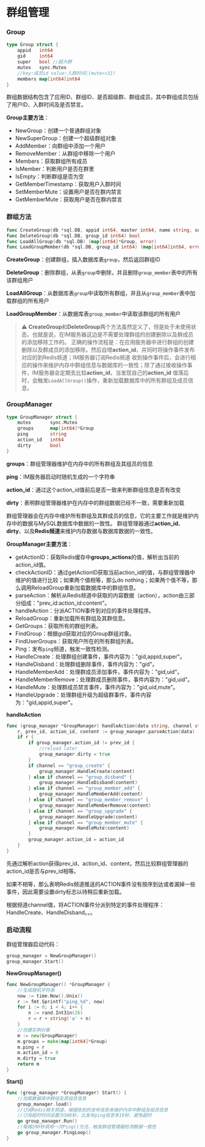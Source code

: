 # 群组管理

### Group

```go
type Group struct {
	appid   int64
	gid     int64
	super   bool //超大群
	mutex   sync.Mutex
	//key:成员id value:入群时间|(mute<<31)
	members map[int64]int64
}
```

群组数据结构包含了应用ID、群组ID、是否超级群、群组成员，其中群组成员包括了用户ID、入群时间及是否禁言。

**Group主要方法**：

- NewGroup：创建一个普通群组对象
- NewSuperGroup：创建一个超级群组对象
- AddMember：向群组中添加一个用户
- RemoveMember：从群组中移除一个用户
- Members：获取群组所有成员
- IsMember：判断用户是否在群里
- IsEmpty：判断群组是否为空
- GetMemberTimestamp：获取用户入群时间
- SetMemberMute：设置用户是否在群内禁言
- GetMemberMute：获取用户是否在群内禁言

### 群组方法

```go
func CreateGroup(db *sql.DB, appid int64, master int64, name string, super int8) int64
func DeleteGroup(db *sql.DB, group_id int64) bool
func LoadAllGroup(db *sql.DB) (map[int64]*Group, error)
func LoadGroupMember(db *sql.DB, group_id int64) (map[int64]int64, error)
```

**CreateGroup**：创建群组，插入数据库表`group`，然后返回群组ID

**DeleteGroup**：删除群组，从表`group`中删除，并且删除`group_member`表中的所有该群组用户

**LoadAllGroup**：从数据库表`group`中读取所有群组，并且从`group_member`表中加载群组的所有用户

**LoadGroupMember**：从数据库表`group_member`中读取该群组的所有用户

> ⚠️ **CreateGroup**和**DeleteGroup**两个方法虽然定义了，但是处于未使用状态，也就是说，在IM服务器这边是不需要处理群组的创建删除以及群成员的添加移除工作的。
> 正确的操作流程是：在应用服务器中进行群组的创建删除以及群成员的添加移除，然后自增**action_id**，并同时将操作事件发布对应的到Redis频道；IM服务器订阅Redis频道
> 收到操作事件后，会进行相应的操作来维护内存中群组信息与数据库的一致性；除了通过接收操作事件，IM服务器会定期去比较**action_id**，当发现自己的**action_id**
> 值落后时，会触发`LoadAllGroup()`操作，重新加载数据库中的所有群组及成员信息。

### GroupManager

```go
type GroupManager struct {
	mutex       sync.Mutex
	groups      map[int64]*Group
	ping        string
	action_id   int64
	dirty       bool
}
```

**groups**：群组管理器维护在内存中的所有群组及其组员的信息

**ping**：IM服务器启动时随机生成的一个字符串

**action_id**：通过这个action_id值前后是否一致来判断群组信息是否有改变

**dirty**：表明群组管理器维护在内存中的群组数据已经不一致，需要重新加载

群组管理器会在内存中维护所有群组及其群成员的信息，它的主要工作就是维护内存中的数据与MySQL数据库中数据的一致性。
群组管理器通过**action_id**、**dirty**、以及**Redis频道**来维护内存数据与数据库数据的一致性。

**GroupManager主要方法**：

- getActionID：获取Redis缓存中**groups\_actions**的值，解析出当前的action_id值。
- checkActionID：通过getActionID获取当前action_id的值，与群组管理器中维护的值进行比较；如果两个值相等，那么do nothing；如果两个值不等，那么调用ReloadGroup重新加载数据库中的群组信息。
- parseAction：解析从Redis频道中获取的内容数据（action），action由三部分组成："prev_id:action_id:content"。
- handleAction：分派ACTION事件到对应的事件处理程序。
- ReloadGroup：重新加载所有群组及其群信息。
- GetGroups：获取所有的群组列表。
- FindGroup：根据gid获取对应的Group群组对象。
- FindUserGroups：获取用户所在的所有群组列表。
- Ping：发布`ping`频道，触发一致性检测。
- HandleCreate：处理群组创建事件，事件内容为："gid,appid,super"。
- HandleDisband：处理群组删除事件，事件内容为："gid"。
- HandleMemberAdd：处理群成员添加事件，事件内容为："gid,uid"。
- HandleMemberRemove：处理群成员删除事件，事件内容为："gid,uid"。
- HandleMute：处理群成员禁言事件，事件内容为："gid,uid,mute"。
- HandleUpgrade：处理群组升级为超级群事件，事件内容为："gid,appid,super"。

**handleAction**

```go
func (group_manager *GroupManager) handleAction(data string, channel string) {
	r, prev_id, action_id, content := group_manager.parseAction(data)
	if r {
		if group_manager.action_id != prev_id {
			//reload later
			group_manager.dirty = true
		}
		if channel == "group_create" {
			group_manager.HandleCreate(content)
		} else if channel == "group_disband" {
			group_manager.HandleDisband(content)
		} else if channel == "group_member_add" {
			group_manager.HandleMemberAdd(content)
		} else if channel == "group_member_remove" {
			group_manager.HandleMemberRemove(content)
		} else if channel == "group_upgrade" {
			group_manager.HandleUpgrade(content)
		} else if channel == "group_member_mute" {
			group_manager.HandleMute(content)
		}
		group_manager.action_id = action_id
	}	
}
```

先通过解析action获得prev_id、action_id、content，然后比较群组管理器的action_id是否与prev_id相等。

如果不相等，那么表明Redis频道推送的ACTION事件没有按序到达或者漏掉一些事件，因此需要设置dirty标志以待稍后重新加载。

根据频道channel值，将ACTION事件分派到特定的事件处理程序：HandleCreate、HandleDisband。。。




### 启动流程

群组管理器启动代码：

```go
group_manager = NewGroupManager()
group_manager.Start()
```

**NewGroupManager()**

```go
func NewGroupManager() *GroupManager {
    //生成随机字符串
	now := time.Now().Unix()
	r := fmt.Sprintf("ping_%d", now)
	for i := 0; i < 4; i++ {
		n := rand.Int31n(26)
		r = r + string('a' + n)
	}
	//创建实例对象
	m := new(GroupManager)
	m.groups = make(map[int64]*Group)
	m.ping = r
	m.action_id = 0
	m.dirty = true
	return m
}
```

**Start()**

```go
func (group_manager *GroupManager) Start() {
    //加载数据库中群组及其组员信息
    group_manager.load()
    //订阅Redis相关频道，根据收到的发布信息来维护内存中群组及组员信息
    //订阅超时时间设置为300秒，比发布ping信息多10秒，避免超时
    go group_manager.Run()
    //每隔290秒调用一次Ping()方法，触发群组管理器检测数据一致性
	go group_manager.PingLoop()
}
```